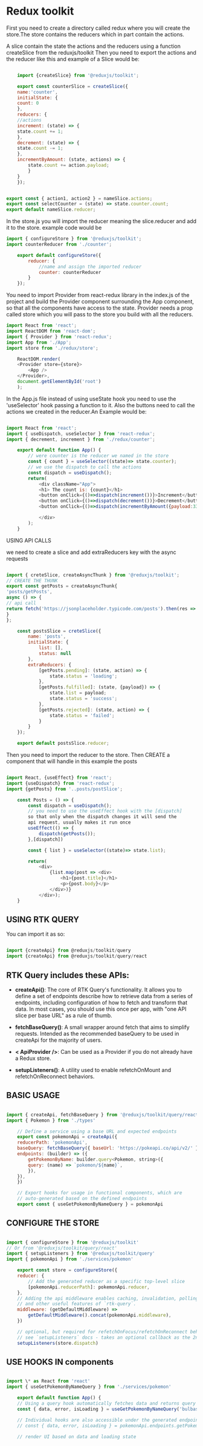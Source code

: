 # Redux toolkit

First you need to create a directory called redux
where you will create the store.The store contains
the reducers which in part contain the actions.

A slice contain the state the actions and the reducers
using a function createSlice from the reduxjs/toolkit
Then you need to export the actions and the reducer
like this
and example of a Slice would be:

```js

    import {createSlice} from '@reduxjs/toolkit';

    export const counterSlice = createSlice({
    name:'counter',
    initialState: {
    count: 0
    },
    reducers: {
    //actions
    increment: (state) => {
    state.count += 1;
    },
    decrement: (state) => {
    state.count -= 1;
    },
    incrementByAmount: (state, actions) => {
        state.count += action.payload;
        }
    }
    });


export const { action1, action2 } = nameSlice.actions;
export const selectCounter = (state) => state.counter.count;
export default nameSlice.reducer;

```

In the store.js you will import the reducer meaning the slice.reducer
and add it to the store. example code would be

```js
import { configureStore } from '@reduxjs/toolkit';
import counterReducer from './counter';

    export default configureStore({
        reducer: {
            //name and assign the imported reducer
            counter: counterReducer
        }
    });

```

You need to import Provider from react-redux library
in the index.js of the project and build the Provider
component surrounding the App component, so that all
the components have access to the state. Provider needs
a prop called store which you will pass to the store you
build with all the reducers.

```js
import React from 'react';
import ReactDOM from 'react-dom';
import { Provider } from 'react-redux';
import App from './App';
import store from './redux/store';

    ReactDOM.render(
    <Provider store={store}>
        <App />
    </Provider>,
    document.getElementById('root')
    );

```

In the App.js file instead of using useState hook you need to
use the 'useSelector' hook passing a function to it. Also the
buttons need to call the actions we created in the reducer.An
Example would be:

```js

import React from 'react';
import { useDispatch, useSelector } from 'react-redux';
import { decrement, increment } from './redux/counter';

    export default function App() {
        // were counter is the reducer we named in the store
        const { count } = useSelector((state)=> state.counter);
        // we use the dispatch to call the actions
        const dispatch = useDispatch();
        return(
            <div className="App">
            <h1> The count is: {count}</h1>
            <button onClick={()=>dispatch(increment())}>Increment</button>
            <button onClick={()=>dispatch(decrement())}>Decrement</button>
            <button onClick={()=>dispatch(incrementByAmount({payload:33}))>Increment by 33</button>

            </div>
        );
    }

```

USING API CALLS

we need to create a slice and add extraReducers key with the async requests

```js

import { creteSlice, createAsyncThunk } from '@reduxjs/toolkit';
// CREATE THE THUNK
export const getPosts = createAsyncThunk{
'posts/getPosts',
async () => {
// api call
return fetch('https://jsonplaceholder.typicode.com/posts').then(res => res.json();
}
};

    const postsSlice = creteSlice({
        name: 'posts',
        initialState: {
            list: [],
            status: null
        },
        extraReducers: {
            [getPosts.pending]: (state, action) => {
                state.status = 'loading';
            },
            [getPosts.fulfilled]: (state, {payload}) => {
                state.list = payload;
                state.status = 'success';
            },
            [getPosts.rejected]: (state, action) => {
                state.status = 'failed';
            }
        }
    });

    export default postsSlice.reducer;

```

Then you need to import the reducer to the store.
Then CREATE a component that will handle in this
example the posts

```js

import React, {useEffect} from 'react';
import {useDispatch} from 'react-redux';
import {getPosts} from '..posts/postSlice';

    const Posts = () => {
        const dispatch = useDispatch();
        // you need to use the useEffect hook with the [dispatch]
        so that only when the dispatch changes it will send the
        api request, usually makes it run once
        useEffect(() => {
            dispatch(getPosts());
        },[dispatch])

        const { list } = useSelector((state)=> state.list);

        return(
            <div>
                {list.map(post => <div>
                    <h1>{post.title}</h1>
                    <p>{post.body}</p>
                </div>)}
            </div>);
    }

```

## USING RTK QUERY

You can import it as so:

```js

import {createApi} from @reduxjs/toolkit/query 
import {createApi} from @reduxjs/toolkit/query/react

```

## RTK Query includes these APIs:

- **createApi()**: The core of RTK Query's functionality. It allows you to define a set of endpoints describe how to retrieve data from a series of endpoints, including configuration of how to fetch and transform that data. In most cases, you should use this once per app, with "one API slice per base URL" as a rule of thumb.

- **fetchBaseQuery()**: A small wrapper around fetch that aims to simplify requests. Intended as the recommended baseQuery to be used in createApi for the majority of users.

- **< ApiProvider />**: Can be used as a Provider if you do not already have a Redux store.

- **setupListeners()**: A utility used to enable refetchOnMount and refetchOnReconnect behaviors.

## BASIC USAGE

```js

import { createApi, fetchBaseQuery } from '@reduxjs/toolkit/query/react'
import { Pokemon } from './types'

    // Define a service using a base URL and expected endpoints
    export const pokemonApi = createApi({
    reducerPath: 'pokemonApi',
    baseQuery: fetchBaseQuery({ baseUrl: 'https://pokeapi.co/api/v2/' }),
    endpoints: (builder) => ({
        getPokemonByName: builder.query<Pokemon, string>({
        query: (name) => `pokemon/${name}`,
        }),
    }),
    })

    // Export hooks for usage in functional components, which are
    // auto-generated based on the defined endpoints
    export const { useGetPokemonByNameQuery } = pokemonApi

```

## CONFIGURE THE STORE

```js 

import { configureStore } from '@reduxjs/toolkit'
// Or from '@reduxjs/toolkit/query/react'
import { setupListeners } from '@reduxjs/toolkit/query'
import { pokemonApi } from './services/pokemon'

    export const store = configureStore({
    reducer: {
        // Add the generated reducer as a specific top-level slice
        [pokemonApi.reducerPath]: pokemonApi.reducer,
    },
    // Adding the api middleware enables caching, invalidation, polling,
    // and other useful features of `rtk-query`.
    middleware: (getDefaultMiddleware) =>
        getDefaultMiddleware().concat(pokemonApi.middleware),
    })

    // optional, but required for refetchOnFocus/refetchOnReconnect behaviors
    // see `setupListeners` docs - takes an optional callback as the 2nd arg for customization
    setupListeners(store.dispatch)

```

## USE HOOKS IN components

```js

import \* as React from 'react'
import { useGetPokemonByNameQuery } from './services/pokemon'

    export default function App() {
    // Using a query hook automatically fetches data and returns query values
    const { data, error, isLoading } = useGetPokemonByNameQuery('bulbasaur')

    // Individual hooks are also accessible under the generated endpoints:
    // const { data, error, isLoading } = pokemonApi.endpoints.getPokemonByName.useQuery('bulbasaur')

    // render UI based on data and loading state

```
